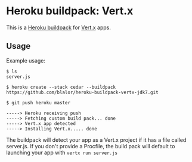 Heroku buildpack: Vert.x
========================

This is a [Heroku buildpack](http://devcenter.heroku.com/articles/buildpack) for [Vert.x](http://vertx.io/) apps.

Usage
-----

Example usage:

    $ ls
    server.js

    $ heroku create --stack cedar --buildpack https://github.com/blalor/heroku-buildpack-vertx-jdk7.git
	
	$ git push heroku master

    -----> Heroku receiving push
    -----> Fetching custom build pack... done
    -----> Vert.x app detected
    -----> Installing Vert.x..... done

The buildpack will detect your app as a Vert.x project if it has a file called server.js. If you don't provide a Procfile, the build pack will default to launching your app with `vertx run server.js`
